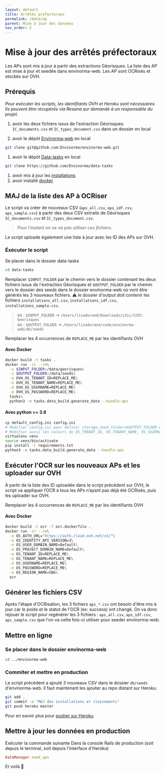 ```yaml
---
layout: default
title: Arrêtés préfectoraux
permalink: /data/ap
parent: Mise à jour des données
nav_order: 2
---
```


# Mise à jour des arrêtés préfectoraux

Les APs sont mis à jour à partir des extractions Géorisques.
La liste des AP est mise à jour et seedée dans envinorma-web. Les AP sont OCRisés et stockés sur OVH.

## Prérequis

_Pour exécuter les scripts, les identifiants OVH et Heroku sont nécessaires. Ils peuvent être récupérés via Resana sur demande à un responsable du projet._

1. avoir les deux fichiers issus de l'extraction Géorisques: `IC_documents.csv` et `IC_types_document.csv` dans un dossier en local

2. avoir le dépôt [Envinorma-web](https://github.com/Envinorma/envinorma-web) en local

```sh
git clone git@github.com:Envinorma/envinorma-web.git
```

1. avoir le dépôt [Data-tasks](https://github.com/Envinorma/data-tasks) en local

```sh
git clone https://github.com/Envinorma/data-tasks
```

1. avoir mis à jour les [installations](http://localhost:4000/data/classements)
1. avoir installé [docker](https://docs.docker.com/get-docker/)

## MAJ de la liste des AP à OCRiser

Le script va créer de nouveaux CSV (`aps_all.csv`, `aps_idf.csv`, `aps_sample.csv`) à partir des deux CSV extraits de Géorisques `IC_documents.csv` et `IC_types_document.csv`.

> _Pour l'instant on ne va pas utiliser ces fichiers._

Le script uploade également une liste à jour avec les ID des APs sur OVH.

### Éxécuter le script

Se placer dans le dossier data-tasks

```sh
cd data-tasks
```

Remplacer `$INPUT_FOLDER` par le chemin vers le dossier contenant les deux fichiers issus de l'extraction Géorisques et `$OUTPUT_FOLDER` par le chemin vers le dossier des seeds dans le dossier envinorma-web où vont être générés les 3 nouveaux fichiers.
⚠️ le dossier d'output doit contenir les fichiers `installations_all.csv`, `installations_idf.csv`, `installations_sample.csv`.

> ex : `$INPUT_FOLDER` -> `/Users/lisadurand/Downloads/s3ic/S3IC-Georisques`\
> ex : `$OUTPUT_FOLDER` -> `/Users/lisadurand/code/envinorma-web/db/seeds`

Remplacer les 4 occurrences de `REPLACE_ME` par les identifiants OVH

#### Avec Docker

```sh
docker build -t tasks .
docker run -it --rm\
  -v $INPUT_FOLDER:/data/georisques\
  -v $OUTPUT_FOLDER:/data/seeds\
  -e OVH_OS_TENANT_ID=REPLACE_ME\
  -e OVH_OS_TENANT_NAME=REPLACE_ME\
  -e OVH_OS_USERNAME=REPLACE_ME\
  -e OVH_OS_PASSWORD=REPLACE_ME\
  tasks\
  python3 -m tasks.data_build.generate_data --handle-aps
```

#### Avec python >= 3.8

```sh
cp default_config.ini config.ini
# Modifier config.ini pour définir storage.seed_folder=$OUTPUT_FOLDER et storage.georisques_data_folder=$INPUT_FOLDER
# Modifier aussi les valeurs de OS_TENANT_ID, OS_TENANT_NAME, OS_USERNAME, OS_PASSWORD avec les identifiants OVH
virtualenv venv
source venv/bin/activate
pip install -r requirements.txt
python3 -m tasks.data_build.generate_data --handle-aps
```

## Exécuter l'OCR sur les nouveaux APs et les uploader sur OVH

À partir de la liste des ID uploadée dans le script précédent sur OVH, le script va appliquer l’OCR à tous les APs n’ayant pas déjà été OCRisés, puis les uploader sur OVH.

Remplacer les 4 occurrences de `REPLACE_ME` par les identifiants OVH

#### Avec Docker

```sh
docker build -t ocr -f ocr.dockerfile .
docker run -it --rm\
  -e OS_AUTH_URL="https://auth.cloud.ovh.net/v3/"\
  -e OS_IDENTITY_API_VERSION=3\
  -e OS_USER_DOMAIN_NAME=Default\
  -e OS_PROJECT_DOMAIN_NAME=Default\
  -e OS_TENANT_ID=REPLACE_ME\
  -e OS_TENANT_NAME=REPLACE_ME\
  -e OS_USERNAME=REPLACE_ME\
  -e OS_PASSWORD=REPLACE_ME\
  -e OS_REGION_NAME=SBG\
  ocr
```

## Générer les fichiers CSV

Après l'étape d'OCRisation, les 3 fichiers `aps_*.csv` ont besoin d'être mis à jour car le poids et le statut de l'OCR (ex: success) ont changé.
On va donc rejouer le script pour regénérer les 3 fichiers : `aps_all.csv`, `aps_idf.csv`, `aps_sample.csv` que l'on va cette fois-ci utiliser pour seeder envinorma-web.

## Mettre en ligne

### Se placer dans le dossier envinorma-web

```sh
cd ../envinorma-web
```

### Commiter et mettre en production

Le script précédent a ajouté 3 nouveaux CSV dans le dossier `db/seeds` d'envinorma-web.
Il faut maintenant les ajouter au repo distant sur Heroku.

```sh
git add .
git commit -m "MAJ des installations et classements"
git push heroku master
```

Pour en savoir plus pour [pusher sur Heroku](https://github.com/Envinorma/envinorma-web/#d%C3%A9ployer-sur-heroku)

## Mettre à jour les données en production

Exécuter la commande suivante Dans la console Rails de production (soit depuis le terminal, soit depuis l'interface d'Heroku)

```ruby
DataManager.seed_aps
```

Et voilà 🎉

